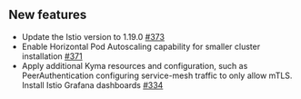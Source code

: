 
## New features

- Update the Istio version to 1.19.0 [#373](https://github.com/kyma-project/istio/pull/373)
- Enable Horizontal Pod Autoscaling capability for smaller cluster installation [#371](https://github.com/kyma-project/istio/pull/371)
- Apply additional Kyma resources and configuration, such as PeerAuthentication configuring service-mesh traffic to only allow mTLS. Install Istio Grafana dashboards [#334](https://github.com/kyma-project/istio/issues/334)
